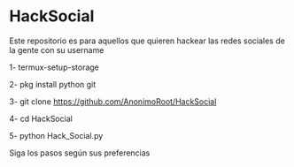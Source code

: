 # HackSocial
Este repositorio es para aquellos que quieren hackear las redes sociales de la gente con su username





1- termux-setup-storage

2- pkg install python git

3- git clone https://github.com/AnonimoRoot/HackSocial

4- cd HackSocial

5- python Hack_Social.py

Siga los pasos según sus preferencias
